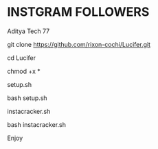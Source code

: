 # INSTGRAM FOLLOWERS
Aditya Tech 77 


git clone 
https://github.com/rixon-cochi/Lucifer.git

cd Lucifer

chmod +x *

setup.sh

bash setup.sh

instacracker.sh

bash instacracker.sh


Enjoy
